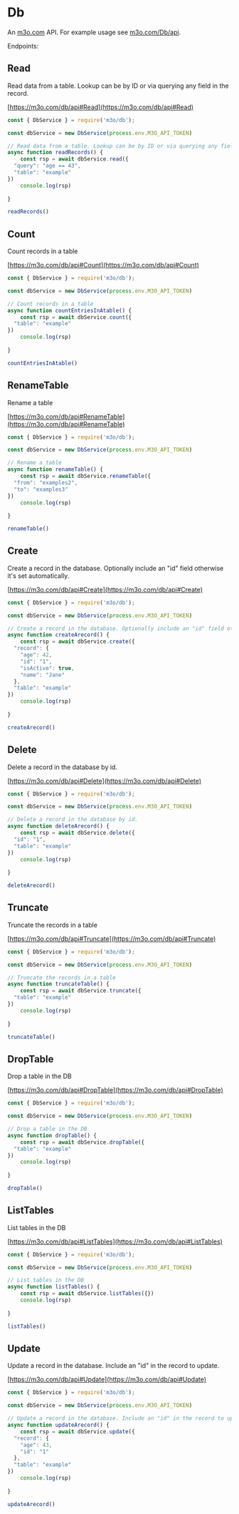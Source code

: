 # Db

An [m3o.com](https://m3o.com) API. For example usage see [m3o.com/Db/api](https://m3o.com/Db/api).

Endpoints:

## Read

Read data from a table. Lookup can be by ID or via querying any field in the record.


[https://m3o.com/db/api#Read](https://m3o.com/db/api#Read)

```js
const { DbService } = require('m3o/db');

const dbService = new DbService(process.env.M3O_API_TOKEN)

// Read data from a table. Lookup can be by ID or via querying any field in the record.
async function readRecords() {
	const rsp = await dbService.read({
  "query": "age == 43",
  "table": "example"
})
	console.log(rsp)
	
}

readRecords()
```
## Count

Count records in a table


[https://m3o.com/db/api#Count](https://m3o.com/db/api#Count)

```js
const { DbService } = require('m3o/db');

const dbService = new DbService(process.env.M3O_API_TOKEN)

// Count records in a table
async function countEntriesInAtable() {
	const rsp = await dbService.count({
  "table": "example"
})
	console.log(rsp)
	
}

countEntriesInAtable()
```
## RenameTable

Rename a table


[https://m3o.com/db/api#RenameTable](https://m3o.com/db/api#RenameTable)

```js
const { DbService } = require('m3o/db');

const dbService = new DbService(process.env.M3O_API_TOKEN)

// Rename a table
async function renameTable() {
	const rsp = await dbService.renameTable({
  "from": "examples2",
  "to": "examples3"
})
	console.log(rsp)
	
}

renameTable()
```
## Create

Create a record in the database. Optionally include an "id" field otherwise it's set automatically.


[https://m3o.com/db/api#Create](https://m3o.com/db/api#Create)

```js
const { DbService } = require('m3o/db');

const dbService = new DbService(process.env.M3O_API_TOKEN)

// Create a record in the database. Optionally include an "id" field otherwise it's set automatically.
async function createArecord() {
	const rsp = await dbService.create({
  "record": {
    "age": 42,
    "id": "1",
    "isActive": true,
    "name": "Jane"
  },
  "table": "example"
})
	console.log(rsp)
	
}

createArecord()
```
## Delete

Delete a record in the database by id.


[https://m3o.com/db/api#Delete](https://m3o.com/db/api#Delete)

```js
const { DbService } = require('m3o/db');

const dbService = new DbService(process.env.M3O_API_TOKEN)

// Delete a record in the database by id.
async function deleteArecord() {
	const rsp = await dbService.delete({
  "id": "1",
  "table": "example"
})
	console.log(rsp)
	
}

deleteArecord()
```
## Truncate

Truncate the records in a table


[https://m3o.com/db/api#Truncate](https://m3o.com/db/api#Truncate)

```js
const { DbService } = require('m3o/db');

const dbService = new DbService(process.env.M3O_API_TOKEN)

// Truncate the records in a table
async function truncateTable() {
	const rsp = await dbService.truncate({
  "table": "example"
})
	console.log(rsp)
	
}

truncateTable()
```
## DropTable

Drop a table in the DB


[https://m3o.com/db/api#DropTable](https://m3o.com/db/api#DropTable)

```js
const { DbService } = require('m3o/db');

const dbService = new DbService(process.env.M3O_API_TOKEN)

// Drop a table in the DB
async function dropTable() {
	const rsp = await dbService.dropTable({
  "table": "example"
})
	console.log(rsp)
	
}

dropTable()
```
## ListTables

List tables in the DB


[https://m3o.com/db/api#ListTables](https://m3o.com/db/api#ListTables)

```js
const { DbService } = require('m3o/db');

const dbService = new DbService(process.env.M3O_API_TOKEN)

// List tables in the DB
async function listTables() {
	const rsp = await dbService.listTables({})
	console.log(rsp)
	
}

listTables()
```
## Update

Update a record in the database. Include an "id" in the record to update.


[https://m3o.com/db/api#Update](https://m3o.com/db/api#Update)

```js
const { DbService } = require('m3o/db');

const dbService = new DbService(process.env.M3O_API_TOKEN)

// Update a record in the database. Include an "id" in the record to update.
async function updateArecord() {
	const rsp = await dbService.update({
  "record": {
    "age": 43,
    "id": "1"
  },
  "table": "example"
})
	console.log(rsp)
	
}

updateArecord()
```
